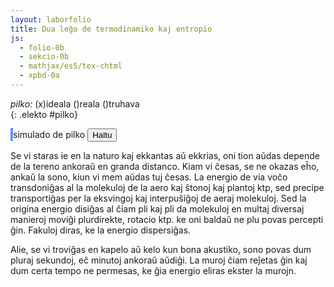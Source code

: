 ```yaml
---
layout: laborfolio
title: Dua leĝo de termodinamiko kaj entropio
js:
  - folio-0b
  - sekcio-0b 
  - mathjax/es5/tex-chtml
  - xpbd-0a
---
```


<!--
http://www.esalq.usp.br/lepse/imgs/conteudo_thumb/Entropy-Is-Simple---If-We-Avoid-The-Briar-Patches.pdf
https://chem.libretexts.org/Bookshelves/Analytical_Chemistry/Analytical_Chemistry_2.1_(Harvey)/06%3A_Equilibrium_Chemistry/6.02%3A_Thermodynamics_and_Equilibrium_Chemistry#equation6.2.3

...: entropi(diferenco) kiel mezuro de energidispersiĝo...

dS = Q/T [J/K]
vd. https://study.com/skill/learn/calculating-change-in-entropy-for-a-process-in-which-energy-is-expelled-explanation.html
-->

<!--

entropio = "elspezita energio"?


kiel eliro por klarigi entropion uzu modelon de pilko: 
- ideala: daŭre saltanta
- reala: iom post iom perdante energion pro varmperdo, frotvarmo...
- difektita: perdanta aeron el la interna

uzu ideojn de https://github.com/matthias-research/pages/blob/master/tenMinutePhysics/03-billiard.html /
https://matthias-research.github.io/pages/tenMinutePhysics/09-xpbd.pdf
por simulado, sed nur 2-dimensie

-->

<style>
    canvas {
        border: 2px solid cornflowerblue;
    }
</style>

*pilko:* (x)ideala ()reala ()truhava  
{: .elekto #pilko}


<canvas id="kampo" width="500" height="500"></canvas>
simulado de pilko
<button id="haltu">Haltu</button>

<script>

const HEIGHT=500;
const WIDTH=500;
let tipo='ideala'; // pilkotipo
const n_vert = 36; // 17; //31; // verticoj de pilko
const gravito = [0,-100]; // -1000 -> 500px ~ 5m, -100 -> 500px ~ 50m
const premo = 1-0.00005; // 0...1
const moleco =  0.0001;
const intervalo = 1/60; //200;
const paŝeroj = 10;

// elekto de pilkospeco
elekte((elekto,valoro) => {
    console.log(elekto+':'+valoro);
    if (elekto=='pilko') tipo = valoro;
    eksperimento();
});

/**
 * Simuladas saltantan elastan pilkon en ujo
 */

class Pilko2d extends XPBDObj {

  /**
   * Kreas 2-dimensian pilkon kun radiuso r kiel "torton" el n pecoj
   * @param {*} r radiuso
   * @param {*} n nombro da pecoj
   */
  constructor(tipo,r,n,c=[0,0]) {
    super(n,gravito,2);
    this.rad = r;
    this.imas.fill(1);
    const eĝoj = new Uint8Array(2*n + 2*n); // + n*(n-3)); // cirkonferencaj eĝoj + diagonaloj
    const trioj = new Uint8Array(3*n);

    // cirkonferenco...
    // ĉiu vertico havas du koordinatojn x kaj y
    let phi = 0;
    const d = 2*Math.PI/n;
    const tt = n>7?Math.trunc(n/7):1;

    for (let i=0; i<n; i++) {
      this.poz[2*i] = c[0] + r * Math.cos(phi);
      this.poz[2*i+1] = c[1] + r * Math.sin(phi);
      phi += d;

      // aldonu eĝon
      if (tipo!='truhava' || i<n-1) { // rezignu pri ferma eĝo ĉe truhava pilko
        eĝoj[2*i] = i;
        eĝoj[2*i+1] = (i+1)%n; //i<n-1? i+1:0;
      }
      
      // aldonu trion super tri najbaraj verticoj
      trioj[3*i] = i;
      trioj[3*i+1] = (i+tt)%n;
      trioj[3*i+2] = (i+tt+tt)%n;
    }

    // por pli da stabileco de 2D-cirklo, aldonu kelkajn "spokojn"
    const te = n>10?Math.trunc(n/5):2;
    for (let i=0; i<n; i++) {

      if (tipo!='truhava' || i<n-1) { // rezignu pri ferma eĝo ĉe truhava pilko
      eĝoj[2*n+2*i] = i; //i<n-1? i+1:0;
      eĝoj[2*n+2*i+1] = (i+te)%n; //i<n-1? i+1:0;
      }
    }

    // restriktoj
    const mlc = (tipo=='truhava')? moleco*50 : moleco;
    this.restr.push(new XRGrundo(this));
    this.restr.push(new XRFlanko(this,0,WIDTH));
    this.restr.push(new XRDistanco(this,eĝoj,mlc));
    this.restr.push(new XRAreo(this,trioj,mlc));

    // perdu neniun energion
    if (tipo=='ideala') {
      this.restrE.push(new XREnergio(this,0));
    } if (tipo=='reala') {
      this.restrE.push(new XREnergio(this,0.001));
    }
  }

  vertico(i) {
    return {x: this.poz[2*i], y: this.poz[2*i+1]}
  }

  rapido(i) {
    return {x: this.rpd[2*i], y: this.rpd[2*i+1]}
  }


  desegnu(ctx) {
    // cirkonferenca eĝo 
    function eĝo(p1,p2) {
      ctx.beginPath();
      ctx.moveTo(p1.x,HEIGHT-p1.y);
      ctx.lineTo(p2.x,HEIGHT-p2.y);
      ctx.strokeStyle = "#000";
      ctx.lineWidth = 1;
      ctx.stroke();
    }

    // ni montras negativajn rapidojn kiel spuron...
    function rpd(p,v) {
      ctx.beginPath();
      ctx.moveTo(p.x,HEIGHT-p.y);
      ctx.lineTo(p.x-v.x,HEIGHT-p.y+v.y);
      ctx.strokeStyle = "#cce"; //"#eeeeff";
      ctx.lineWidth = 1; //3;
      ctx.stroke();
    }

    function koloro(self,n1,n2,n3,n4,klr) {
      const p1 = self.vertico(n1);
      const p3 = self.vertico(n3);
      // mezpunkto
      const m = {x: (p1.x+p3.x)/2, y: (p1.y+p3.y)/2};

      ctx.beginPath();
      ctx.moveTo(p1.x,HEIGHT-p1.y);
      for (let n=n1; n<=n2; n++) {
        const p = self.vertico(n);
        ctx.lineTo(p.x,HEIGHT-p.y);
      }
      ctx.lineTo(m.x,HEIGHT-m.y);
      ctx.closePath();
      ctx.fillStyle = klr; //"#eeeeff";      
      ctx.fill();

      ctx.beginPath();
      ctx.moveTo(p3.x,HEIGHT-p3.y);
      for (let n=n3; n<=n4; n++) {
        const p = self.vertico(n);
        ctx.lineTo(p.x,HEIGHT-p.y);
      }      
      ctx.lineTo(m.x,HEIGHT-m.y);
      ctx.closePath();
      ctx.fillStyle = klr; //"#eeeeff";      
      ctx.fill();
    }
    
/*
    function strio(self,n1,n2) {
      const p1 = self.vertico(n1);
      const p2 = self.vertico(n2);
      ctx.beginPath();
      ctx.moveTo(p1.x,HEIGHT-p1.y);
      ctx.lineTo(p2.x,HEIGHT-p2.y);
      ctx.strokeStyle = "cornflowerblue"; //"#eeeeff";
      ctx.lineWidth = 3; //3;
      ctx.stroke();
    }

    function arko(self,n1,n2,m) {
      const p1 = self.vertico(n1);
      const p2 = self.vertico(n2);
      // punkto meze kontrasŭflanka
      const M = self.vertico(m);

      ctx.beginPath();
      ctx.moveTo(p1.x,HEIGHT-p1.y);
      ctx.arcTo(M.x,HEIGHT-M.y,p2.x,HEIGHT-p2.y,3*self.rad/4);
      ctx.lineTo(p2.x,HEIGHT-p2.y);
      ctx.strokeStyle = "cornflowerblue"; //"#eeeeff";
      ctx.lineWidth = 3; //3;
      ctx.stroke();
    }
    */

    ctx.clearRect(0, 0, canvas.width, canvas.height);

    // rapidoj kiel spuro  
    /*
    for (let i=0; i<n_vert; i++) {
      rpd(this.vertico(i),this.rapido(i));
    }
    */
    
    // ornamaj strioj
    const n = this.eroj;
    /*
    strio(this,0,Math.trunc(n/2));
    strio(this,Math.trunc(n/4),Math.trunc(3*n/4));
    arko(this,Math.trunc(n/8),Math.trunc(7*n/8),Math.trunc(n/2));
    arko(this,Math.trunc(5*n/8),Math.trunc(3*n/8),0);
    */
    koloro(this,0,Math.trunc(n/6),Math.trunc(3*n/6),Math.trunc(4*n/6),"cornflowerblue");
    koloro(this,Math.trunc(n/6),Math.trunc(2*n/6),Math.trunc(4*n/6),Math.trunc(5*n/6),"chocolate");
    
    // eĝoj kiel cirkonferenco
    let i = 0, v1 = this.vertico(i);
    while (i < n_vert-1) {
      const v2 = this.vertico(i+1);
      eĝo(v1,v2);
      v1 = v2; i++;
    }
    // lasta eĝo al 0-a vertico
    const v2 = this.vertico(0);
    eĝo(v1,v2);
  }

}

const canvas = document.getElementById("kampo");
const ctx = canvas.getContext("2d");
let ripetoj; 

function eksperimento() {
  const centro = [50+400*Math.random(),HEIGHT-50+20*Math.random()];
  const pilko = new Pilko2d(tipo,30,n_vert,centro);
  const xpbd = new XPBD([pilko],gravito);

  if (ripetoj) clearTimeout(ripetoj.p);

  pilko.desegnu(ctx);
  ripetoj = ripetu(
      () => {
          xpbd.simulado(1/60,paŝeroj);
          pilko.desegnu(ctx);
          return true; // ni ne haltos antaŭ butonpremo [Haltu]...(idealgaso.T < d_larĝo);
      },
      intervalo
  )


  /*
  function ripeto() {
    xpbd.simulado(1,10);
    desegnu();
    // requestAnimationFrame(ripeto);
  }

  ripeto();
  */
}

kiam_klako("#haltu",() => {
    if (ripetoj) clearTimeout(ripetoj.p);
});

eksperimento();

</script>

<!--

sono je distanco, resonado en kapelo....

-->

Se vi staras ie en la naturo kaj ekkantas aŭ ekkrias, oni tion aŭdas depende de la tereno ankoraŭ en granda distanco. Kiam vi ĉesas, se ne okazas eĥo, ankaŭ la sono, kiun vi mem aŭdas tuj ĉesas. La energio de via voĉo transdoniĝas al la molekuloj de la aero kaj ŝtonoj kaj plantoj ktp, sed precipe transportiĝas per la eksvingoj kaj interpuŝiĝoj de aeraj molekuloj. Sed la origina energio disiĝas al ĉiam pli kaj pli da molekuloj en multaj diversaj manieroj moviĝi plurdirekte, rotacio ktp. ke oni baldaŭ ne plu povas percepti ĝin. Fakuloj diras, ke la energio dispersiĝas.

Alie, se vi troviĝas en kapelo aŭ kelo kun bona akustiko, sono povas dum pluraj sekundoj, eĉ minutoj ankoraŭ aŭdiĝi. La muroj ĉiam reĵetas ĝin kaj dum certa tempo ne permesas, ke ĝia energio eliras ekster la murojn.

<!-- 

perdo de energio de pilko: elastaj transformoj -> varmo, froto -> varmo, puŝsonoj -> varmo...

kreu duan eksperimenton, kie du partoj diverstemperaturaj miksiĝas.

unua leĝo TD: \Delta U=W+Q
dua leĝo:  \mathrm{d}S = \frac{\delta Q}{T} + \frac{\delta W_\mathrm{diss}}{T} 
dua leĝo (ekv. formo): \Delta F = \Delta U - T \Delta S

-->
